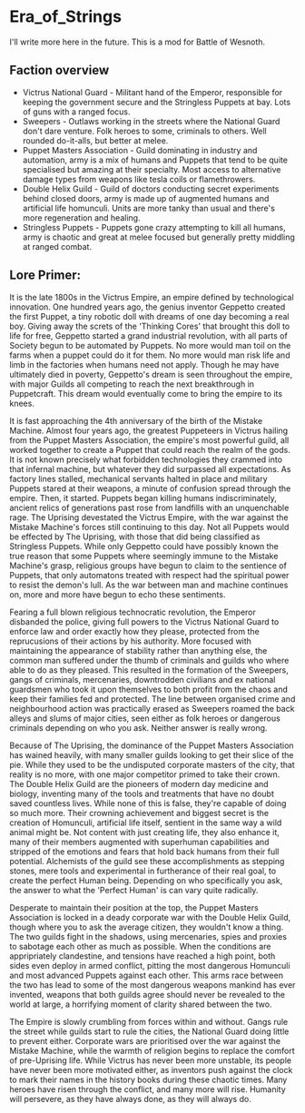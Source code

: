 # Era_of_Strings
I'll write more here in the future.
This is a mod for Battle of Wesnoth.

## Faction overview
- Victrus National Guard - Militant hand of the Emperor, responsible for keeping the government secure and the Stringless Puppets at bay. Lots of guns with a ranged focus. 
- Sweepers - Outlaws working in the streets where the National Guard don't dare venture. Folk heroes to some, criminals to others. Well rounded do-it-alls, but better at melee.
- Puppet Masters Association - Guild dominating in industry and automation, army is a mix of humans and Puppets that tend to be quite specialised but amazing at their specialty. Most access to alternative damage types from weapons like tesla coils or flamethrowers. 
- Double Helix Guild - Guild of doctors conducting secret experiments behind closed doors, army is made up of augmented humans and artificial life homunculi. Units are more tanky than usual and there's more regeneration and healing.
- Stringless Puppets - Puppets gone crazy attempting to kill all humans, army is chaotic and great at melee focused but generally pretty middling at ranged combat. 


## Lore Primer: 
It is the late 1800s in the Victrus Empire, an empire defined by technological innovation. One hundred years ago, the genius inventor Geppetto created the first Puppet, a tiny robotic doll with dreams of one day becoming a real boy. Giving away the screts of the 'Thinking Cores' that brought this doll to life for free, Geppetto started a grand industrial revolution, with all parts of Society begun to be automated by Puppets. No more would man toil on the farms when a puppet could do it for them. No more would man risk life and limb in the factories when humans need not apply. Though he may have ultimately died in poverty, Geppetto's dream is seen throughout the empire, with major Guilds all competing to reach the next breakthrough in Puppetcraft. This dream would eventually come to bring the empire to its knees.

It is fast approaching the 4th anniversary of the birth of the Mistake Machine. Almost four years ago, the greatest Puppeteers in Victrus hailing from the Puppet Masters Association, the empire's most powerful guild, all worked together to create a Puppet that could reach the realm of the gods. It is not known precisely what forbidden technologies they crammed into that infernal machine, but whatever they did surpassed all expectations. As factory lines stalled, mechanical servants halted in place and military Puppets stared at their weapons, a minute of confusion spread through the empire. Then, it started. Puppets began killing humans indiscriminately, ancient relics of generations past rose from landfills with an unquenchable rage. The Uprising devestated the Victrus Empire, with the war against the Mistake Machine's forces still continuing to this day. Not all Puppets would be effected by The Uprising, with those that did being classified as Stringless Puppets. While only Geppetto could have possibly known the true reason that some Puppets where seemingly immune to the Mistake Machine's grasp, religious groups have begun to claim to the sentience of Puppets, that only automatons treated with respect had the spiritual power to resist the demon's lull. As the war between man and machine continues on, more and more have begun to echo these sentiments.

Fearing a full blown religious technocratic revolution, the Emperor disbanded the police, giving full powers to the Victrus National Guard to enforce law and order exactly how they please, protected from the reprucusions of their actions by his authority. More focused with maintaining the appearance of stability rather than anything else, the common man suffered under the thumb of criminals and guilds who where able to do as they pleased. This resulted in the formation of the Sweepers, gangs of criminals, mercenaries, downtrodden civilians and ex national guardsmen who took it upon themselves to both profit from the chaos and keep their families fed and protected. The line between organised crime and neighbourhood action was practically erased as Sweepers roamed the back alleys and slums of major cities, seen either as folk heroes or dangerous criminals depending on who you ask. Neither answer is really wrong.

Because of The Uprising, the dominance of the Puppet Masters Association has wained heavily, with many smaller guilds looking to get their slice of the pie. While they used to be the undisputed corporate masters of the city, that reality is no more, with one major competitor primed to take their crown. The Double Helix Guild are the pioneers of modern day medicine and biology, inventing many of the tools and treatments that have no doubt saved countless lives. While none of this is false, they're capable of doing so much more. Their crowning achievement and biggest secret is the creation of Homunculi, artificial life itself, sentient in the same way a wild animal might be. Not content with just creating life, they also enhance it, many of their members augmented with superhuman capabilities and stripped of the emotions and fears that hold back humans from their full potential. Alchemists of the guild see these accomplishments as stepping stones, mere tools and experimental in furtherance of their real goal, to create the perfect Human being. Depending on who specifically you ask, the answer to what the 'Perfect Human' is can vary quite radically.

Desperate to maintain their position at the top, the Puppet Masters Association is locked in a deady corporate war with the Double Helix Guild, though where you to ask the average citizen, they wouldn't know a thing. The two guilds fight in the shadows, using mercenaries, spies and proxies to sabotage each other as much as possible. When the conditions are appripriately clandestine, and tensions have reached a high point, both sides even deploy in armed conflict, pitting the most dangerous Homunculi and most advanced Puppets against each other. This arms race between the two has lead to some of the most dangerous weapons mankind has ever invented, weapons that both guilds agree should never be revealed to the world at large, a horrifying moment of clarity shared between the two.

The Empire is slowly crumbling from forces within and without. Gangs rule the street while guilds start to rule the cities, the National Guard doing little to prevent either. Corporate wars are prioritised over the war against the Mistake Machine, while the warmth of religion begins to replace the comfort of pre-Uprising life. While Victrus has never been more unstable, its people have never been more motivated either, as inventors push against the clock to mark their names in the history books during these chaotic times. Many heroes have risen through the conflict, and many more will rise. Humanity will persevere, as they have always done, as they will always do.

